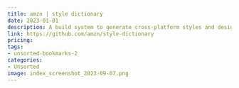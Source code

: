 ```yaml
---
title: amzn | style dictionary
date: 2023-01-01
description: A build system to generate cross-platform styles and design tokens.
link: https://github.com/amzn/style-dictionary
pricing: 
tags: 
- unsorted-bookmarks-2 
categories: 
- Unsorted 
image: index_screenshot_2023-09-07.png
---
```

